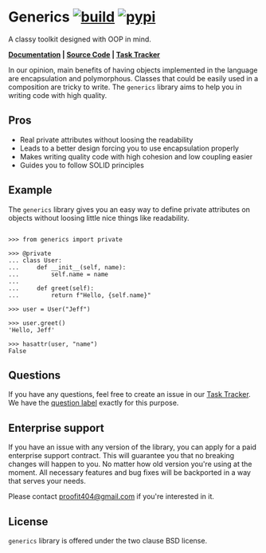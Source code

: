 # Generics [![build](https://img.shields.io/github/workflow/status/proofit404/generics/release?style=flat-square)](https://github.com/proofit404/generics/actions/workflows/release.yml?query=branch%3Arelease) [![pypi](https://img.shields.io/pypi/v/generics?style=flat-square)](https://pypi.org/project/generics)

A classy toolkit designed with OOP in mind.

**[Documentation](https://proofit404.github.io/generics) |
[Source Code](https://github.com/proofit404/generics) |
[Task Tracker](https://github.com/proofit404/generics/issues)**

In our opinion, main benefits of having objects implemented in the language are
encapsulation and polymorphous. Classes that could be easily used in a
composition are tricky to write. The `generics` library aims to help you in
writing code with high quality.

## Pros

- Real private attributes without loosing the readability
- Leads to a better design forcing you to use encapsulation properly
- Makes writing quality code with high cohesion and low coupling easier
- Guides you to follow SOLID principles

## Example

The `generics` library gives you an easy way to define private attributes on
objects without loosing little nice things like readability.

```pycon

>>> from generics import private

>>> @private
... class User:
...     def __init__(self, name):
...         self.name = name
...
...     def greet(self):
...         return f"Hello, {self.name}"

>>> user = User("Jeff")

>>> user.greet()
'Hello, Jeff'

>>> hasattr(user, "name")
False

```

## Questions

If you have any questions, feel free to create an issue in our
[Task Tracker](https://github.com/proofit404/generics/issues). We have the
[question label](https://github.com/proofit404/generics/issues?q=is%3Aopen+is%3Aissue+label%3Aquestion)
exactly for this purpose.

## Enterprise support

If you have an issue with any version of the library, you can apply for a paid
enterprise support contract. This will guarantee you that no breaking changes
will happen to you. No matter how old version you're using at the moment. All
necessary features and bug fixes will be backported in a way that serves your
needs.

Please contact [proofit404@gmail.com](mailto:proofit404@gmail.com) if you're
interested in it.

## License

`generics` library is offered under the two clause BSD license.
